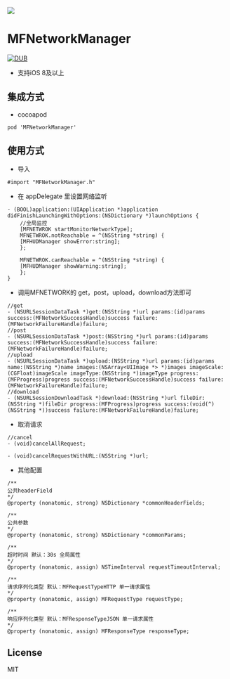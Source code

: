 [![](https://github.com/GodzzZZZ/MFNetworkManager/blob/master/image/FotoJet.png)]()

# MFNetworkManager

[![DUB](https://img.shields.io/dub/l/vibe-d.svg)]()

- 支持iOS 8及以上

## 集成方式
- cocoapod

```
pod 'MFNetworkManager'
```

## 使用方式

- 导入
```
#import "MFNetworkManager.h"
```

- 在 appDelegate 里设置网络监听
```
- (BOOL)application:(UIApplication *)application didFinishLaunchingWithOptions:(NSDictionary *)launchOptions {
    //全局监控
    [MFNETWROK startMonitorNetworkType];
    MFNETWROK.notReachable = ^(NSString *string) {
    [MFHUDManager showError:string];
    };

    MFNETWROK.canReachable = ^(NSString *string) {
    [MFHUDManager showWarning:string];
    };
}
```

- 调用MFNETWORK的 get，post，upload，download方法即可
```
//get
- (NSURLSessionDataTask *)get:(NSString *)url params:(id)params success:(MFNetworkSuccessHandle)success failure:(MFNetworkFailureHandle)failure;
//post
- (NSURLSessionDataTask *)post:(NSString *)url params:(id)params success:(MFNetworkSuccessHandle)success failure:(MFNetworkFailureHandle)failure;
//upload
- (NSURLSessionDataTask *)upload:(NSString *)url params:(id)params name:(NSString *)name images:(NSArray<UIImage *> *)images imageScale:(CGFloat)imageScale imageType:(NSString *)imageType progress:(MFProgress)progress success:(MFNetworkSuccessHandle)success failure:(MFNetworkFailureHandle)failure;
//download
- (NSURLSessionDownloadTask *)download:(NSString *)url fileDir:(NSString *)fileDir progress:(MFProgress)progress success:(void(^)(NSString *))success failure:(MFNetworkFailureHandle)failure;
```

- 取消请求
```
//cancel
- (void)cancelAllRequest;

- (void)cancelRequestWithURL:(NSString *)url;
```

- 其他配置
```
/**
公共headerField
*/
@property (nonatomic, strong) NSDictionary *commonHeaderFields;

/**
公共参数
*/
@property (nonatomic, strong) NSDictionary *commonParams;

/**
超时时间 默认：30s 全局属性
*/
@property (nonatomic, assign) NSTimeInterval requestTimeoutInterval;

/**
请求序列化类型 默认：MFRequestTypeHTTP 单一请求属性
*/
@property (nonatomic, assign) MFRequestType requestType;

/**
响应序列化类型 默认：MFResponseTypeJSON 单一请求属性
*/
@property (nonatomic, assign) MFResponseType responseType;

```

## License
MIT
